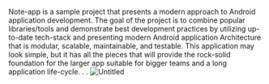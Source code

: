 Note-app is a sample project that presents a modern approach to Android application development.  The goal of the project is to combine popular libraries/tools and demonstrate best development practices by utilizing up-to-date tech-stack and presenting modern Android application Architecture that is modular, scalable, maintainable, and testable. This application may look simple, but it has all the pieces that will provide the rock-solid foundation for the larger app suitable for bigger teams and a long application life-cycle.
.
.
![Untitled](https://user-images.githubusercontent.com/60019872/149788564-1409bd03-1edb-40a5-99c5-868d92c98126.png)
